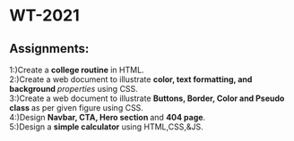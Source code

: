  # WT-2021
 ## Assignments:
  <div>
      1:)Create a <b> college routine</b> in HTML.<br>
      2:)Create a web document to illustrate <b>color, text formatting, and background </b><i>properties</i> using CSS.<br>
      3:)Create a web document to illustrate <b> Buttons, Border, Color and Pseudo class </b> as per given figure using CSS.
      <div>
      4:)Design <b> Navbar, CTA, Hero section </b> and <b>404 page</b>.<br>
      5:)Design a <b>simple calculator</b> using HTML,CSS,&JS.<br>
   </div>